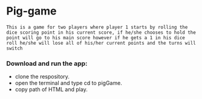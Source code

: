 # Pig-game
`This is a game for two players where player 1 starts by rolling the dice scoring point in his current score, if he/she chooses to hold the point will go to his main score however if he gets a 1 in his dice roll he/she will lose all of his/her current points and the turns will switch`

### Download and run the app:
- clone the respository.
- open the terminal and type cd to pigGame.
- copy path of HTML and play.

